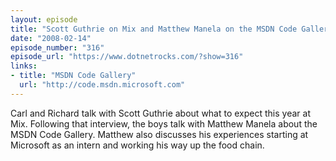 ```yaml
---
layout: episode
title: "Scott Guthrie on Mix and Matthew Manela on the MSDN Code Gallery"
date: "2008-02-14"
episode_number: "316"
episode_url: "https://www.dotnetrocks.com/?show=316"
links:
- title: "MSDN Code Gallery"
  url: "http://code.msdn.microsoft.com"
---
```


Carl and Richard talk with Scott Guthrie about what to expect this year at Mix.  Following that interview, the boys talk with Matthew Manela about the MSDN Code Gallery.  Matthew also discusses his experiences starting at Microsoft as an intern and working his way up the food chain.

